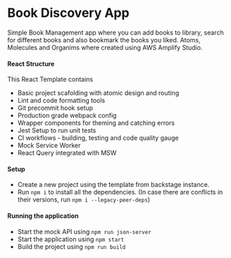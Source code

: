 # Book Discovery App

Simple Book Management app where you can add books to library, search for different books and also bookmark the books you liked. Atoms, Molecules and Organims where created using AWS Amplify Studio.

#### React Structure 

This React Template contains 

* Basic project scafolding with atomic design and routing
* Lint and code formatting tools 
* Git precommit hook setup
* Production grade webpack config
* Wrapper components for theming and catching errors
* Jest Setup to run unit tests
* CI workflows - building, testing and code quality gauge
* Mock Service Worker 
* React Query integrated with MSW

#### Setup

- Create a new project using the template from backstage instance.
- Run `npm i` to install all the dependencies. (In case there are conflicts in their versions, run `npm i --legacy-peer-deps`)

#### Running the application

- Start the mock API using `npm run json-server`
- Start the application using `npm start`
- Build the project using `npm run build`
